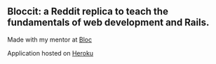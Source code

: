 ## Bloccit: a Reddit replica to teach the fundamentals of web development and Rails.

Made with my mentor at [Bloc](http://bloc.io)

Application hosted on [Heroku](https://jamesfisher-bloccit.herokuapp.com/)